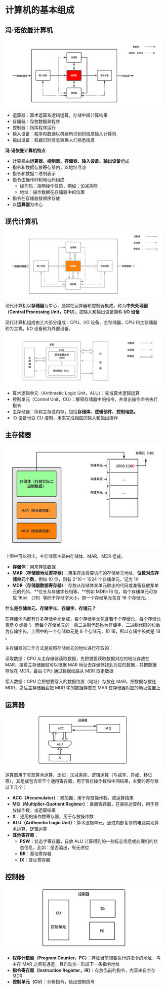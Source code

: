 # 计算机的基本组成

## 冯·诺依曼计算机

![](../.gitbook/assets/feng-nuo-yi-man-ji-suan-ji-.png)

* 运算器：算术运算和逻辑运算，存储中间计算结果
* 存储器：存放数据和程序
* 控制器：指挥程序运行
* 输入设备：程序和数据以机器所识别的信息输入计算机
* 输出设备：机器识别信息转换人们熟悉信息

**冯·诺依曼计算机特点**

* 计算机由**运算器、控制器、存储器、输入设备、输出设备**组成
* 指令和数据存放寄存器内，以地址寻访
* 指令和数据二进制表示
* 指令由操作码和地址码组成
  * 操作码：指明操作性质，例如：加减乘除
  * 地址：操作数据在存储器中的位置
* 指令在存储器按顺序存放
* 以**运算器**为中心

## 现代计算机

![](../.gitbook/assets/xian-dai-ji-suan-ji-.png)

现代计算机以**存储器**为中心，通常把运算器和控制器集成，称为**中央处理器（Central Processing Unit，CPU）**。把输入和输出设备简称 **I/O 设备**

现代计算机组成由三大部分组成：CPU、I/O 设备、主存储器，CPU 和主存储器称为主机，I/O 设备称为外部设备。

![](../.gitbook/assets/xian-dai-ji-suan-ji-2.png)

* 算术逻辑单元（Arithmetic Logic Unit，ALU）：完成算术逻辑运算
* 控制单元（Control Unit，CU）：解释存储器中的指令，并发出操作命令执行指令
* 主存储器：简称主存或内存，包括**存储体、逻辑部件、控制电路。**
* IO 设备也受 CU 控制，用来完成相应的输入和输出操作

## 主存储器

![](../.gitbook/assets/cun-chu-qi-.png)

上图中可以得出，主存储器主要由存储体、MAR、MDR 组成。

* **存储体**：用来存放数据
* **MAR（存储器地址寄存器）**：用来存放将要访问的存储单元地址，**位数对应存储单元个数**，例如 10 位，则有 2^10 = 1024 个存储单元，记为 1K
* **MDR（存储器数据寄存器）**：存放从存储体某单元取出的代码或准备存放某单元的代码，**位长与存储字长相等。**例如 MDR=16 位，每个存储单元可存放 16bit （2B）等同于存储字大小，即一个存储单元包含 16 个存储元。

**什么是存储单元、存储字长、存储字、存储元？**

在存储体内部有许多存储单元组成，每个存储单元包含若干个存储元，每个存储元表示 0 或者 1。而每个存储单元的一串二进制代码称为存储字，二进制代码的位数为存储字长。上图中的一个存储单元是 8 个存储元，即 1B，所以存储字长就是 1B 。

主存储器的工作方式是按照存储单元的地址进行存取的：

读取数据：CPU 从主存储器读取数据，先把想要获取数据对应的地址存放在 MAR，接着主存储器就可以根据 MAR 地址去存储体找到对应的数据，并把数据存放在 MDR，最后 CPU 通过数据线路从 MDR 取走数据 

写入数据：CPU 会把想要写入的数据位置（地址）存放在 MAR，把数据存放在 MDR，之后主存储器会把 MDR 中的数据存放在 MAR 在存储器对应的地址位置上

## 运算器

![](../.gitbook/assets/yun-suan-qi-.png)

运算器用于实现算术运算，比如：加减乘除、逻辑运算（与或非、异或、移位等），其组成包含若干个通用寄存器，用于暂存操作数和中间结果，主要的寄存器以下几个：

* **ACC（Accumulator）**：累加器，用于存放操作数，或运算结果
* **MQ（Multiplier-Quotient Register）**：乘商寄存器，在乘除运算时，用于存放操作数，或运算结果
* **X**：通用的操作数寄存器，用于存放操作数
* **ALU（Arithmetic Logic Unit）**：算术逻辑单元，通过内部复杂的电路实现算术运算、逻辑运算
* **其他寄存器**：
  * **PSW**：状态字寄存器，存放 ALU 计算得到的一些标志信息或处理机的状态信息，比如：是否溢出，有无进位
  * **BR**：基址寄存器
  * **IX**：变址寄存器

## 控制器

![](../.gitbook/assets/kong-zhi-qi-.png)

* **程序计数器（Program Counter，PC）**：存放当前想要执行的指令的地址，与主存 MAR 之间有通道，且自动加一形成下一条指令地址
* **指令寄存器（Instruction Register，IR）**：存放当前的指令，内容来自主存 MDR
* **控制单元（CU）**：分析指令，给出控制信号

